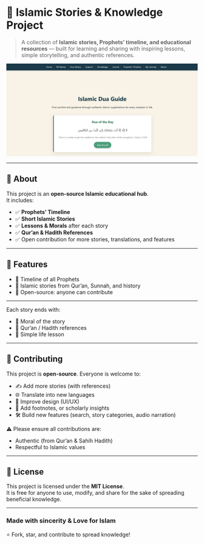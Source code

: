 # 🌙 Islamic Stories & Knowledge Project  

> A collection of **Islamic stories, Prophets’ timeline, and educational resources** — built for learning and sharing with inspiring lessons, simple storytelling, and authentic references.  

![Demo Screenshot](assets/image.png)

---

## 📖 About  
This project is an **open-source Islamic educational hub**.  
It includes:  
- ✅ **Prophets’ Timeline**  
- ✅ **Short Islamic Stories**  
- ✅ **Lessons & Morals** after each story  
- ✅ **Qur’an & Hadith References**  
- ✅ Open contribution for more stories, translations, and features  

---

## 🌟 Features  
- 📜 Timeline of all Prophets 
- 🕌 Islamic stories from Qur’an, Sunnah, and history  
- 🤲 Open-source: anyone can contribute  

---


Each story ends with:  
- 🌙 Moral of the story  
- 📖 Qur’an / Hadith references  
- 🧠 Simple life lesson  

---

## 🤝 Contributing  
This project is **open-source**. Everyone is welcome to:  
- ✍️ Add more stories (with references)  
- 🌐 Translate into new languages  
- 🎨 Improve design (UI/UX)  
- 🧾 Add footnotes, or scholarly insights  
- 🛠 Build new features (search, story categories, audio narration)  

⚠️ Please ensure all contributions are:  
- Authentic (from Qur’an & Sahih Hadith)  
- Respectful to Islamic values  

---

## 📜 License  
This project is licensed under the **MIT License**.  
It is free for anyone to use, modify, and share for the sake of spreading beneficial knowledge.  

 

---

###  Made with sincerity & Love for Islam  
⭐ Fork, star, and contribute to spread knowledge!  




